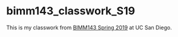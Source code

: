 # bimm143_classwork_S19

This is my classwork from [BIMM143 Spring 2019](https://bioboot.github.io/bimm143_S19/) at UC San Diego.
